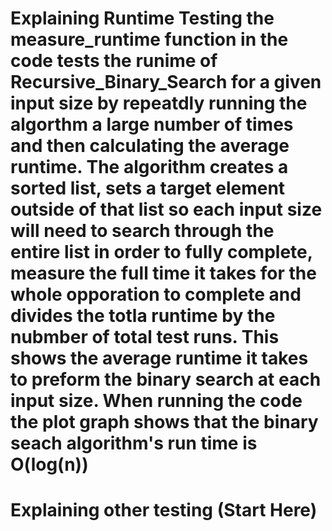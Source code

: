 # Explaining Runtime Testing the measure_runtime function in the code tests the runime of Recursive_Binary_Search for a given input size by repeatdly running the algorthm a large number of times and then calculating the average runtime. The algorithm creates a sorted list, sets a target element outside of that list so each input size will need to search through the entire list in order to fully complete, measure the full time it takes for the whole opporation to complete and divides the totla runtime by the nubmber of total test runs. This shows the average runtime it takes to preform the binary search at each input size. When running the code the plot graph shows that the binary seach algorithm's run time is O(log(n))
# Explaining other testing (Start Here)
